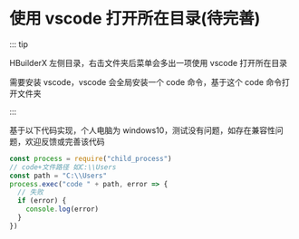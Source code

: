 # 使用 vscode 打开所在目录(待完善)

::: tip

HBuilderX 左侧目录，右击文件夹后菜单会多出一项使用 vscode 打开所在目录

需要安装 vscode，vscode 会全局安装一个 code 命令，基于这个 code 命令打开文件夹

:::

基于以下代码实现，个人电脑为 windows10，测试没有问题，如存在兼容性问题，欢迎反馈或完善该代码

```js
const process = require("child_process")
// code+文件路径 如C:\\Users
const path = "C:\\Users"
process.exec("code " + path, error => {
  // 失败
  if (error) {
    console.log(error)
  }
})
```


 <git-talk/> 
